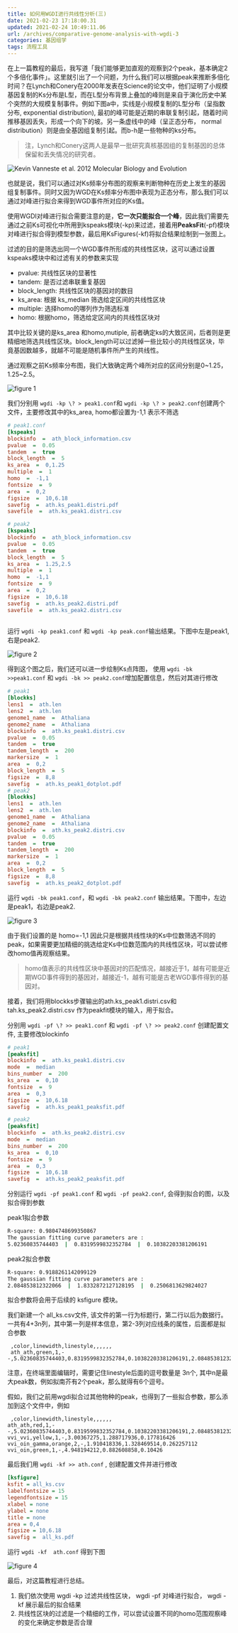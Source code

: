 ```yaml
---
title: 如何用WGDI进行共线性分析(三)
date: 2021-02-23 17:18:00.31
updated: 2021-02-24 10:49:11.06
url: /archives/comparative-genome-analysis-with-wgdi-3
categories: 基因组学
tags: 流程工具
---
```


在上一篇教程的最后，我写道「我们能够更加直观的观察到2个peak，基本确定2个多倍化事件」。这里就引出了一个问题，为什么我们可以根据peak来推断多倍化时间？在Lynch和Conery在2000年发表在Science的论文中，他们证明了小规模基因复制的Ks分布是L型，而在L型分布背景上叠加的峰则是来自于演化历史中某个突然的大规模复制事件。例如下图a中，实线是小规模复制的L型分布（呈指数分布, exponential distribution), 最初的峰可能是近期的串联复制引起，随着时间推移基因丢失，形成一个向下的坡。另一条虚线中的峰（呈正态分布， normal distribution）则是由全基因组复制引起。而b-h是一些物种的ks分布。

> 注，Lynch和Conery这两人是最早一批研究真核基因组的复制基因的总体保留和丢失情况的研究者。

![Kevin Vanneste et al. 2012 Molecular Biology and Evolution](https://halo-1252249331.cos.ap-shanghai.myqcloud.com/upload/2021/02/image-fd0dc6527c7e416d9e5ba7b7f033a66f.png)

也就是说，我们可以通过对Ks频率分布图的观察来判断物种在历史上发生的基因组复制事件。同时又因为WGD在Ks频率分布图中表现为正态分布，那么我们可以通过对峰进行拟合来得到WGD事件所对应的Ks值。

使用WGDI对峰进行拟合需要注意的是，**它一次只能拟合一个峰**，因此我们需要先通过之前Ks可视化中所用到kspeaks模块(-kp)来过滤，接着用**PeaksFit**(-pf)模块对峰进行拟合得到模型参数，最后用KsFigures(-kf)将拟合结果绘制到一张图上。

过滤的目的是筛选出同一个WGD事件所形成的共线性区块，这可以通过设置kspeaks模块中和过滤有关的参数来实现

- pvalue: 共线性区块的显著性
- tandem: 是否过滤串联重复基因
- block_length: 共线性区块的基因对的数目
- ks_area: 根据 ks_median 筛选给定区间的共线性区块
- multiple: 选择homo的哪列作为筛选标准
- homo: 根据homo，筛选给定区间内的共线性区块对

其中比较关键的是ks_area 和homo,mutiple, 前者确定ks的大致区间，后者则是更精细地筛选共线性区块。block_length可以过滤掉一些比较小的共线性区块，毕竟基因数越多，就越不可能是随机事件所产生的共线性。

通过观察之前Ks频率分布图，我们大致确定两个峰所对应的区间分别是0~1.25，1.25~2.5。

![figure 1](https://halo-1252249331.cos.ap-shanghai.myqcloud.com/upload/2021/02/image-b0c9264f436447709adeca16093f7dd9.png)

我们分别用 `wgdi -kp \? > peak1.conf`和 `wgdi -kp \? > peak2.conf`创建两个文件，主要修改其中的ks_area, homo都设置为-1,1 表示不筛选

```Ini
# peak1.conf
[kspeaks]
blockinfo  =  ath_block_information.csv
pvalue  =  0.05
tandem  =  true
block_length  =  5
ks_area  =  0,1.25
multiple  =  1
homo  =  -1,1
fontsize  =  9
area  =  0,2
figsize  =  10,6.18
savefig  =  ath.ks_peak1.distri.pdf
savefile  =  ath.ks_peak1.distri.csv

# peak2
[kspeaks]
blockinfo  =  ath_block_information.csv
pvalue  =  0.05
tandem  =  true
block_length  =  5
ks_area  =  1.25,2.5
multiple  =  1
homo  =  -1,1
fontsize  =  9
area  =  0,2
figsize  =  10,6.18
savefig  =  ath.ks_peak2.distri.pdf
savefile  =  ath.ks_peak2.distri.csv
 
```

运行 `wgdi -kp peak1.conf`  和 `wgdi -kp peak.conf`输出结果。下图中左是peak1, 右是peak2.

![figure 2 ](https://halo-1252249331.cos.ap-shanghai.myqcloud.com/upload/2021/02/image-a7bf68cd528647cba17c1bcbb141ac41.png)

得到这个图之后，我们还可以进一步绘制Ks点阵图， 使用 `wgdi -bk >>peak1.conf`  和 `wgdi -bk >> peak2.conf`增加配置信息，然后对其进行修改

```Ini
# peak1
[blockks]
lens1  =  ath.len
lens2  =  ath.len
genome1_name  =  Athaliana
genome2_name  =  Athaliana
blockinfo  =  ath.ks_peak1.distri.csv
pvalue  =  0.05
tandem  =  true
tandem_length  =  200
markersize  =  1
area  =  0,2
block_length  =  5
figsize  =  8,8
savefig  =  ath.ks_peak1_dotplot.pdf
# peak2
[blockks]
lens1  =  ath.len
lens2  =  ath.len
genome1_name  =  Athaliana
genome2_name  =  Athaliana
blockinfo  =  ath.ks_peak2.distri.csv
pvalue  =  0.05
tandem  =  true
tandem_length  =  200
markersize  =  1
area  =  0,2
block_length  =  5
figsize  =  8,8
savefig  =  ath.ks_peak2_dotplot.pdf

```

运行 `wgdi -bk peak1.conf`，和 `wgdi -bk peak2.conf` 输出结果。下图中，左边是peak1，右边是peak2.

![figure 3](https://halo-1252249331.cos.ap-shanghai.myqcloud.com/upload/2021/02/image-fd1f77c2359c4879869ad5865dc22c28.png)

由于我们设置的是 homo=-1,1 因此只是根据共线性块的Ks中位数筛选不同的peak，如果需要更加精细的挑选给定Ks中位数范围内的共线性区块，可以尝试修改homo值再观察结果。

> homo值表示的共线性区块中基因对的匹配情况，越接近于1，越有可能是近期WGD事件得到的基因对，越接近-1，越有可能是古老WGD事件得到的基因对。

接着，我们将用blockks步骤输出的ath.ks_peak1.distri.csv和tah.ks_peak2.distri.csv 作为peakfit模块的输入，用于拟合。

分别用 `wgdi -pf \? >> peak1.conf` 和 `wgdi -pf \? >> peak2.conf` 创建配置文件, 主要修改blockinfo

```ini
# peak1
[peaksfit]
blockinfo  =  ath.ks_peak1.distri.csv
mode  =  median
bins_number  =  200
ks_area  =  0,10
fontsize  =  9
area  =  0,3
figsize  =  10,6.18
savefig  =  ath.ks_peak1_peaksfit.pdf 

# peak2
[peaksfit]
blockinfo  =  ath.ks_peak2.distri.csv
mode  =  median
bins_number  =  200
ks_area  =  0,10
fontsize  =  9
area  =  0,3
figsize  =  10,6.18
savefig  =  ath.ks_peak2_peaksfit.pdf 
```

分别运行 `wgdi -pf peak1.conf` 和 `wgdi -pf peak2.conf`, 会得到拟合的图，以及拟合得到参数

peak1拟合参数

```Bash
R-square: 0.9804748699350867
The gaussian fitting curve parameters are :
5.02360835744403  |  0.8319599832352784  |  0.10382203381206191
```

peak2拟合参数

```Bash
R-square: 0.9188261142099129
The gaussian fitting curve parameters are :
2.084853812322066  |  1.8332872127128195  |  0.2506813629824027
```

拟合参数将会用于后续的 ksfigure 模块。

我们新建一个 all_ks.csv文件, 该文件的第一行为标题行，第二行以后为数据行。一共有4+3n列，其中第一列是样本信息，第2-3列对应线条的属性，后面都是拟合参数

```csv
 ,color,linewidth,linestyle,,,,,,
 ath_ath,green,1,--,5.02360835744403,0.8319599832352784,0.10382203381206191,2.084853812322066,1.8332872127128195,0.2506813629824027
```

注意，在终端里面编辑时，需要记住linestyle后面的逗号数量是 3n个, 其中n是最大peak数，例如拟南芥有2个peak，那么就得有6个逗号。

假如，我们之前用wgdi拟合过其他物种的peak，也得到了一些拟合参数，那么添加到这个文件中，例如

```csv
 ,color,linewidth,linestyle,,,,,,
ath_ath,red,1,--,5.02360835744403,0.8319599832352784,0.10382203381206191,2.084853812322066,1.8332872127128195,0.2506813629824027
vvi_vvi,yellow,1,-,3.00367275,1.288717936,0.177816426
vvi_oin_gamma,orange,2,-,1.910418336,1.328469514,0.262257112
vvi_oin,green,1,-,4.948194212,0.882608858,0.10426
```

最后我们用 `wgdi -kf >> ath.conf` , 创建配置文件并进行修改

```ini
[ksfigure]
ksfit = all_ks.csv
labelfontsize = 15
legendfontsize = 15
xlabel = none
ylabel = none
title = none
area = 0,4
figsize = 10,6.18
savefig =  all_ks.pdf
```

运行 `wgdi -kf  ath.conf` 得到下图

![figure 4](https://halo-1252249331.cos.ap-shanghai.myqcloud.com/upload/2021/02/image-b70bff05f977435c9d22b76bd98c69ea.png)

最后，对这篇教程进行总结。

1. 我们依次使用 wgdi -kp 过滤共线性区块， wgdi -pf 对峰进行拟合， wgdi -kf 展示最后的拟合结果
2. 共线性区块的过滤是一个精细的工作，可以尝试设置不同的homo范围观察峰的变化来确定参数是否合理

